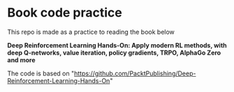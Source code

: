 # Book code practice

This repo is made as a practice to reading the book below

**Deep Reinforcement Learning Hands-On: Apply modern RL methods, with deep Q-networks, value iteration, policy gradients, TRPO, AlphaGo Zero and more**

The code is based on "https://github.com/PacktPublishing/Deep-Reinforcement-Learning-Hands-On"
